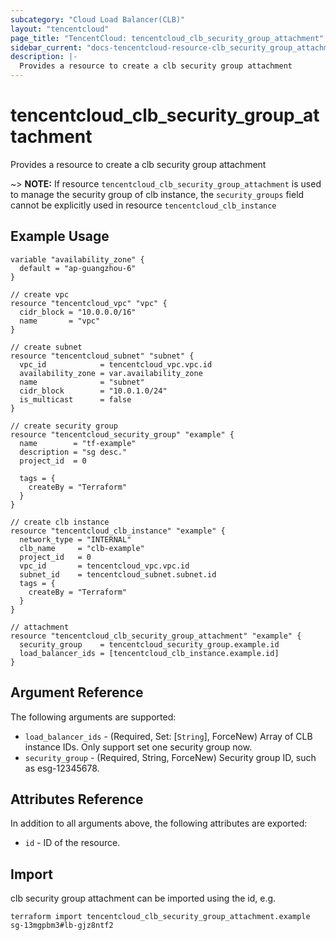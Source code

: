 ```yaml
---
subcategory: "Cloud Load Balancer(CLB)"
layout: "tencentcloud"
page_title: "TencentCloud: tencentcloud_clb_security_group_attachment"
sidebar_current: "docs-tencentcloud-resource-clb_security_group_attachment"
description: |-
  Provides a resource to create a clb security group attachment
---
```


# tencentcloud_clb_security_group_attachment

Provides a resource to create a clb security group attachment

~> **NOTE:** If resource `tencentcloud_clb_security_group_attachment` is used to manage the security group of clb instance, the `security_groups` field cannot be explicitly used in resource `tencentcloud_clb_instance`

## Example Usage

```hcl
variable "availability_zone" {
  default = "ap-guangzhou-6"
}

// create vpc
resource "tencentcloud_vpc" "vpc" {
  cidr_block = "10.0.0.0/16"
  name       = "vpc"
}

// create subnet
resource "tencentcloud_subnet" "subnet" {
  vpc_id            = tencentcloud_vpc.vpc.id
  availability_zone = var.availability_zone
  name              = "subnet"
  cidr_block        = "10.0.1.0/24"
  is_multicast      = false
}

// create security group
resource "tencentcloud_security_group" "example" {
  name        = "tf-example"
  description = "sg desc."
  project_id  = 0

  tags = {
    createBy = "Terraform"
  }
}

// create clb instance
resource "tencentcloud_clb_instance" "example" {
  network_type = "INTERNAL"
  clb_name     = "clb-example"
  project_id   = 0
  vpc_id       = tencentcloud_vpc.vpc.id
  subnet_id    = tencentcloud_subnet.subnet.id
  tags = {
    createBy = "Terraform"
  }
}

// attachment
resource "tencentcloud_clb_security_group_attachment" "example" {
  security_group    = tencentcloud_security_group.example.id
  load_balancer_ids = [tencentcloud_clb_instance.example.id]
}
```

## Argument Reference

The following arguments are supported:

* `load_balancer_ids` - (Required, Set: [`String`], ForceNew) Array of CLB instance IDs. Only support set one security group now.
* `security_group` - (Required, String, ForceNew) Security group ID, such as esg-12345678.

## Attributes Reference

In addition to all arguments above, the following attributes are exported:

* `id` - ID of the resource.




## Import

clb security group attachment can be imported using the id, e.g.

```
terraform import tencentcloud_clb_security_group_attachment.example sg-13mgpbm3#lb-gjz8ntf2
```

